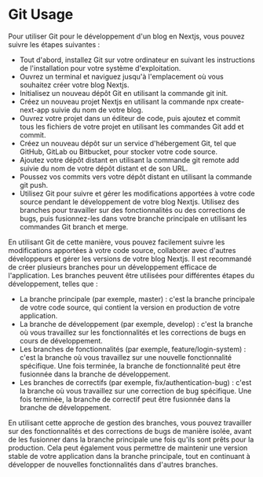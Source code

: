 # Git Usage

Pour utiliser Git pour le développement d'un blog en Nextjs, vous pouvez suivre les étapes suivantes :

- Tout d'abord, installez Git sur votre ordinateur en suivant les instructions de l'installation pour votre système d'exploitation.
- Ouvrez un terminal et naviguez jusqu'à l'emplacement où vous souhaitez créer votre blog Nextjs.
- Initialisez un nouveau dépôt Git en utilisant la commande git init.
- Créez un nouveau projet Nextjs en utilisant la commande npx create-next-app suivie du nom de votre blog.
- Ouvrez votre projet dans un éditeur de code, puis ajoutez et commit tous les fichiers de votre projet en utilisant les commandes Git add et commit.
- Créez un nouveau dépôt sur un service d'hébergement Git, tel que GitHub, GitLab ou Bitbucket, pour stocker votre code source.
- Ajoutez votre dépôt distant en utilisant la commande git remote add suivie du nom de votre dépôt distant et de son URL.
- Poussez vos commits vers votre dépôt distant en utilisant la commande git push.
- Utilisez Git pour suivre et gérer les modifications apportées à votre code source pendant le développement de votre blog Nextjs. Utilisez des branches pour travailler sur des fonctionnalités ou des corrections de bugs, puis fusionnez-les dans votre branche principale en utilisant les commandes Git branch et merge.

En utilisant Git de cette manière, vous pouvez facilement suivre les modifications apportées à votre code source, collaborer avec d'autres développeurs et gérer les versions de votre blog Nextjs.
Il est recommandé de créer plusieurs branches pour un développement efficace de l'application. Les branches peuvent être utilisées pour différentes étapes du développement, telles que :

- La branche principale (par exemple, master) : c'est la branche principale de votre code source, qui contient la version en production de votre application.
- La branche de développement (par exemple, develop) : c'est la branche où vous travaillez sur les fonctionnalités et les corrections de bugs en cours de développement.
- Les branches de fonctionnalités (par exemple, feature/login-system) : c'est la branche où vous travaillez sur une nouvelle fonctionnalité spécifique. Une fois terminée, la branche de fonctionnalité peut être fusionnée dans la branche de développement.
- Les branches de correctifs (par exemple, fix/authentication-bug) : c'est la branche où vous travaillez sur une correction de bug spécifique. Une fois terminée, la branche de correctif peut être fusionnée dans la branche de développement.

En utilisant cette approche de gestion des branches, vous pouvez travailler sur des fonctionnalités et des corrections de bugs de manière isolée, avant de les fusionner dans la branche principale une fois qu'ils sont prêts pour la production. Cela peut également vous permettre de maintenir une version stable de votre application dans la branche principale, tout en continuant à développer de nouvelles fonctionnalités dans d'autres branches.

